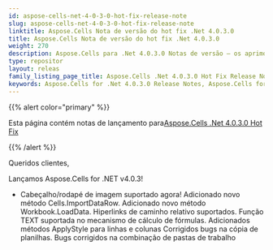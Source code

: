 ```yaml
---
id: aspose-cells-net-4-0-3-0-hot-fix-release-note
slug: aspose-cells-net-4-0-3-0-hot-fix-release-note
linktitle: Aspose.Cells Nota de versão do hot fix .Net 4.0.3.0
title: Aspose.Cells Nota de versão do hot fix .Net 4.0.3.0
weight: 270
description: Aspose.Cells para .Net 4.0.3.0 Notas de versão – os aprimoramentos mais recentes, novos recursos e correções
type: repositor
layout: releas
family_listing_page_title: Aspose.Cells .Net 4.0.3.0 Hot Fix Release Note
keywords: Aspose.Cells for .Net 4.0.3.0 Release Notes, Aspose.Cells for .Net 4.0.3.0 updates and fixe
---
```

{{% alert color="primary" %}} 

 Esta página contém notas de lançamento para[Aspose.Cells .Net 4.0.3.0 Hot Fix](https://releases.aspose.com/cells/net/new-releases/aspose.cells-.net-4.0.3.0-hot-fix/)

{{% /alert %}} 

 Queridos clientes,

 Lançamos Aspose.Cells for .NET v4.0.3!

- Cabeçalho/rodapé de imagem suportado agora!
 Adicionado novo método Cells.ImportDataRow.
 Adicionado novo método Workbook.LoadData.
 Hiperlinks de caminho relativo suportados.
 Função TEXT suportada no mecanismo de cálculo de fórmulas.
 Adicionados métodos ApplyStyle para linhas e colunas
 Corrigidos bugs na cópia de planilhas.
 Bugs corrigidos na combinação de pastas de trabalho
